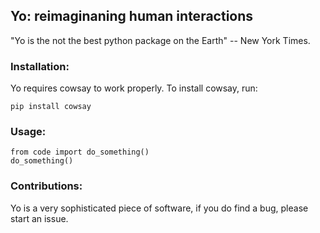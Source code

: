 
## Yo: reimaginaning human interactions

"Yo is the not the best python package on the Earth" -- New York Times.

### Installation:

Yo requires cowsay to work properly. To install cowsay, run:

```
pip install cowsay
```

### Usage:

```
from code import do_something()
do_something()
```


### Contributions:

Yo is a very sophisticated piece of software, if you do find a bug, please start an issue.
